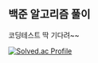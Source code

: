 ## 백준 알고리즘 풀이
코딩테스트 딱 기다려~~

<div align:center>

[![Solved.ac Profile](http://mazassumnida.wtf/api/v2/generate_badge?boj=백준아이디)](https://solved.ac/hj3175791/)

</div>
